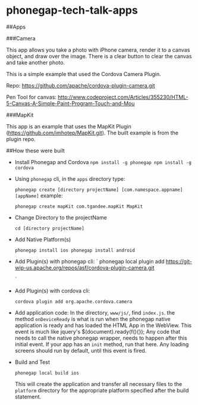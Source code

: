 phonegap-tech-talk-apps
=======================


##Apps

###Camera

This app allows you take a photo with iPhone camera, render it to a canvas object, and draw over the image.  There is a clear button to clear the canvas and take another photo.

This is a simple example that used the Cordova Camera Plugin.

Repo: https://github.com/apache/cordova-plugin-camera.git

Pen Tool for canvas:
http://www.codeproject.com/Articles/355230/HTML-5-Canvas-A-Simple-Paint-Program-Touch-and-Mou

###MapKit

This app is an example that uses the MapKit Plugin (https://github.com/imhotep/MapKit.git).  The built example is from the plugin repo.


##How these were built
  - Install Phonegap and Cordova
    `
      npm install -g phonegap
      npm install -g cordova
    `

  - Using `phonegap` cli, in the `apps` directory type:

    `
      phonegap create [directory projectName] [com.namespace.appname] [appName]
    `
    example:

    `
      phonegap create mapKit com.tgandee.mapKit MapKit
    `

  - Change Directory to the projectName

    `
      cd [directory projectName]
    `

  - Add Native Platform(s)

    `
      phonegap install ios
      phonegap install android
    `

  - Add Plugin(s) with phonegap cli:
    `
      phonegap local plugin add https://git-wip-us.apache.org/repos/asf/cordova-plugin-camera.git

    `

  - Add Plugin(s) with cordova cli:

    `
      cordova plugin add org.apache.cordova.camera
    `

  - Add application code:
    In the directory, `www/js/`, find `index.js`.  the method `onDeviceReady` is what is run when the phonegap native application is ready and has loaded the HTML App in the WebView.  This event is much like jquery's $(document).ready(f(){}); Any code that needs to call the native phonegap wrapper, needs to happen after this initial event. If your app has an `init` method, run that here.  Any loading screens should run by default, until this event is fired.

  - Build and Test

    `
      phonegap local build ios
    `

    This will create the application and transfer all necessary files to the `platform` directory for the appropriate platform specified after the build statement.


